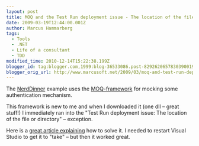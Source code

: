 ```yaml
---
layout: post
title: MOQ and the Test Run deployment issue - The location of the file or directory problem
date: 2009-03-19T12:44:00.001Z
author: Marcus Hammarberg
tags:
  - Tools
  - .NET
  - Life of a consultant
  - TDD
modified_time: 2010-12-14T15:22:38.199Z
blogger_id: tag:blogger.com,1999:blog-36533086.post-8292620657830390019
blogger_orig_url: http://www.marcusoft.net/2009/03/moq-and-test-run-deployment-issue.html
---
```


The [NerdDinner](http://weblogs.asp.net/scottgu/archive/2009/03/10/free-asp-net-mvc-ebook-tutorial.aspx) example uses the [MOQ-framework](http://code.google.com/p/moq/) for mocking some authentication mechanism.

This framework is new to me and when I downloaded it (one dll – great stuff!) I immediately ran into the "Test Run deployment issue: The location of the file or directory" – exception.

Here is a [great article explaining](http://thepursuitofalife.com/test-run-deployment-issue-in-vsts/) how to solve it. I needed to restart Visual Studio to get it to "take" – but then it worked great.
